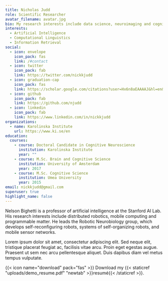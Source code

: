 ```yaml
---
title: Nicholas Judd
role: Scientific Researcher
avatar_filename: avatar.jpg
bio: My research interests include data science, neuroimaging and cognition.
interests:
  - Artificial Intelligence
  - Computational Linguistics
  - Information Retrieval
social:
  - icon: envelope
    icon_pack: fas
    link: /#contact
  - icon: twitter
    icon_pack: fab
    link: https://twitter.com/nickkjudd
  - icon: graduation-cap
    icon_pack: fas
    link: https://scholar.google.com/citations?user=Hx6n8aEAAAAJ&hl=en&oi=ao
  - icon: github
    icon_pack: fab
    link: https://github.com/njudd
  - icon: linkedin
    icon_pack: fab
    link: https://www.linkedin.com/in/nickkjudd
organizations:
  - name: Karolinska Institute
    url: https://www.ki.se/en
education:
  courses:
    - course: Doctoral Candidate in Cognitive Neuroscience
      institution: Karolinska Institute
      year: ""
    - course: M.Sc. Brain and Cognitive Science
      institution: University of Amsterdam
      year: 2017
    - course: M.Sc. Cognitive Science
      institution: Umea University
      year: 2015
email: nickkjudd@gmail.com
superuser: true
highlight_name: false
---
```


Nelson Bighetti is a professor of artificial intelligence at the Stanford AI Lab. His research interests include distributed robotics, mobile computing and programmable matter. He leads the Robotic Neurobiology group, which develops self-reconfiguring robots, systems of self-organizing robots, and mobile sensor networks.

Lorem ipsum dolor sit amet, consectetur adipiscing elit. Sed neque elit, tristique placerat feugiat ac, facilisis vitae arcu. Proin eget egestas augue. Praesent ut sem nec arcu pellentesque aliquet. Duis dapibus diam vel metus tempus vulputate.

{{< icon name="download" pack="fas" >}} Download my {{< staticref "uploads/demo_resume.pdf" "newtab" >}}resumé{{< /staticref >}}.

